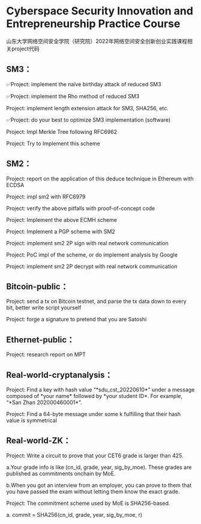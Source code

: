 # Cyberspace Security Innovation and Entrepreneurship Practice Course

山东大学网络空间安全学院（研究院）2022年网络空间安全创新创业实践课程相关project代码

## SM3：

✅Project: implement the naïve birthday attack of reduced SM3

✅Project: implement the Rho method of reduced SM3

Project: implement length extension attack for SM3, SHA256, etc.

✅Project: do your best to optimize SM3 implementation (software)

Project: Impl Merkle Tree following RFC6962

Project: Try to Implement this scheme

<!--文件见siyu-chen branch，参考链接如下：blog.csdn.net/qq_35699583/article/details/113060927?spm=1001.2101.3001.6650.1&utm_medium=distribute.pc_relevant.none-task-blog-2~default~CTRLIST~default-1-113060927-blog-121555000.pc_relevant_multi_platform_whitelistv1_exp2&depth_1-utm_source=distribute.pc_relevant.none-task-blog-2~default~CTRLIST~default-1-113060927-blog-121555000.pc_relevant_multi_platform_whitelistv1_exp2&utm_relevant_index=1-->

## SM2：

Project: report on the application of this deduce technique in Ethereum with ECDSA

Project: impl sm2 with RFC6979

Project: verify the above pitfalls with proof-of-concept code

Project: Implement the above ECMH scheme

Project: Implement a PGP scheme with SM2

Project: implement sm2 2P sign with real network communication

Project: PoC impl of the scheme, or do implement analysis by Google

Project: implement sm2 2P decrypt with real network communication

## <!--Bitcoin：-->

<!--Project: forge a signature to pretend that you are Satoshi-->

## Bitcoin-public：

Project: send a tx on Bitcoin testnet, and parse the tx data down to every bit, better write script yourself

Project: forge a signature to pretend that you are Satoshi

## Ethernet-public：

Project: research report on MPT

## Real-world-cryptanalysis：

Project: Find a key with hash value “\*sdu_cst_20220610\*” under a message composed of \*your name\* followed by \*your student ID\*. For example, “\*San Zhan 202000460001\*”.

Project: Find a 64-byte message under some k fulfilling that their hash value is symmetrical

## Real-world-ZK：

Project: Write a circuit to prove that your CET6 grade is larger than 425. 

a.Your grade info is like (cn_id, grade, year, sig_by_moe). These grades are published as commitments onchain by MoE. 

b.When you got an interview from an employer, you can prove to them that you have passed the exam without letting them know the exact grade. 

Project:  The commitment scheme used by MoE is SHA256-based. 

a. commit = SHA256(cn_id, grade, year, sig_by_moe, r)
